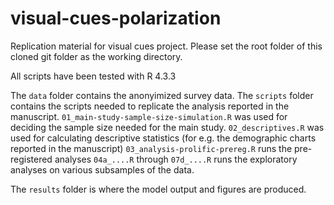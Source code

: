 # visual-cues-polarization
Replication material for visual cues project. Please set the root folder of this cloned git folder as the working directory.

All scripts have been tested with R 4.3.3

The `data` folder contains the anonyimized survey data.
The `scripts` folder contains the scripts needed to replicate the analysis reported in the manuscript.
  `01_main-study-sample-size-simulation.R` was used for deciding the sample size needed for the main study.
  `02_descriptives.R` was used for calculating descriptive statistics (for e.g. the demographic charts reported in the manuscript)
  `03_analysis-prolific-prereg.R` runs the pre-registered analyses
  `04a_....R` through `07d_....R` runs the exploratory analyses on various subsamples of the data.

The `results` folder is where the model output and figures are produced.


